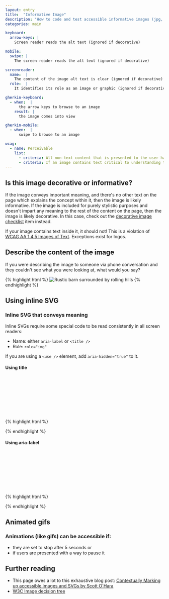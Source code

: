 ```yaml
---
layout: entry
title:  "Informative Image"
description: "How to code and test accessible informative images (jpg, gif, png, svg)"
categories: main

keyboard:
  arrow-keys: |
    Screen reader reads the alt text (ignored if decorative)

mobile:
  swipe: |
    The screen reader reads the alt text (ignored if decorative)

screenreader:
  name:  |
    The content of the image alt text is clear (ignored if decorative)
  role:  |
    It identifies its role as an image or graphic (ignored if decorative)

gherkin-keyboard: 
  - when:  |
      the arrow keys to browse to an image
    result: |
      the image comes into view

gherkin-mobile:
  - when:  |
      swipe to browse to an image

wcag:
  - name: Perceivable
    list:
      - criteria: All non-text content that is presented to the user has a text alternative that serves the equivalent purpose, unless it is decorative or repetitive
      - criteria: If an image contains text critical to understanding the page the user has a text alternative that serves the equivalent purpose
---
```

## Is this image decorative or informative?
If the image conveys important meaning, and there's no other text on the page which explains the concept within it, then the image is likely informative. If the image is included for purely stylistic purposes and doesn't impart any meaning to the rest of the content on the page, then the image is likely decorative. In this case, check out the [decorative image checklist](/checklist-web/image-decorative) item instead. 

If your image contains text inside it, it should not! This is a violation of [WCAG AA 1.4.5 Images of Text](https://www.w3.org/WAI/WCAG21/Understanding/images-of-text.html). Exceptions exist for logos.

## Describe the content of the image
If you were describing the image to someone via phone conversation and they couldn't see what you were looking at, what would you say?

{% highlight html %}
<img src="/farm.jpg" 
     alt="Rustic barn surrounded by rolling hills" />
{% endhighlight %}

## Using inline SVG

### Inline SVG that conveys meaning

Inline SVGs require some special code to be read consistently in all screen readers:
- Name: either `aria-label` or `<title />`
- Role: `role="img"`

If you are using a `<use />` element, add `aria-hidden="true"` to it.

#### Using title

{% highlight html %}
<svg role="img" focusable="false">
  <title>Accessible Name</title>
  <use xlink:href="#svg-id" aria-hidden="true" />
  <!-- if not using <use> then the child elements 
       of the inline SVG would go here -->
</svg>
{% endhighlight %}

#### Using aria-label

{% highlight html %}
<svg role="img" aria-label="Accessible name" focusable="false">
  <use href="#svg-id" aria-hidden="true" />
  <!-- if not using <use> then the child elements 
       of the inline SVG would go here -->
</svg>
{% endhighlight %}

## Animated gifs

### Animations (like gifs) can be accessible if:
- they are set to stop after 5 seconds or 
- if users are presented with a way to pause it

## Further reading
- This page owes a lot to this exhaustive blog post: [Contextually Marking up accessible images and SVGs by Scott O'Hara](https://www.scottohara.me/blog/2019/05/22/contextual-images-svgs-and-a11y.html)
- [W3C Image decision tree](https://www.w3.org/WAI/tutorials/images/decision-tree/)
